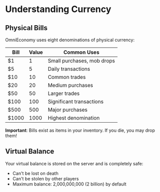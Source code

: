 # Understanding Currency

## Physical Bills

OmniEconomy uses eight denominations of physical currency:

| Bill  | Value | Common Uses                |
| ----- | ----- | -------------------------- |
| $1    | 1     | Small purchases, mob drops |
| $5    | 5     | Daily transactions         |
| $10   | 10    | Common trades              |
| $20   | 20    | Medium purchases           |
| $50   | 50    | Larger trades              |
| $100  | 100   | Significant transactions   |
| $500  | 500   | Major purchases            |
| $1000 | 1000  | Highest denomination       |

**Important**: Bills exist as items in your inventory. If you die, you may drop them!

## Virtual Balance

Your virtual balance is stored on the server and is completely safe:

- Can't be lost on death
- Can't be stolen by other players
- Maximum balance: 2,000,000,000 (2 billion) by default
